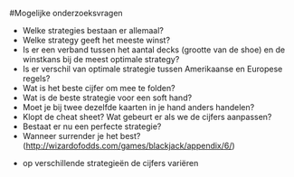 #Mogelijke onderzoeksvragen

* Welke strategies bestaan er allemaal?
* Welke strategy geeft het meeste winst?
* Is er een verband tussen het aantal decks (grootte van de shoe) en de winstkans bij de meest optimale strategy?
* Is er verschil van optimale strategie tussen Amerikaanse en Europese regels?
* Wat is het beste cijfer om mee te folden?
* Wat is de beste strategie voor een soft hand?
* Moet je bij twee dezelfde kaarten in je hand anders handelen?
* Klopt de cheat sheet? Wat gebeurt er als we de cijfers aanpassen?
* Bestaat er nu een perfecte strategie?
* Wanneer surrender je het best? (http://wizardofodds.com/games/blackjack/appendix/6/)

+ op verschillende strategieën de cijfers variëren